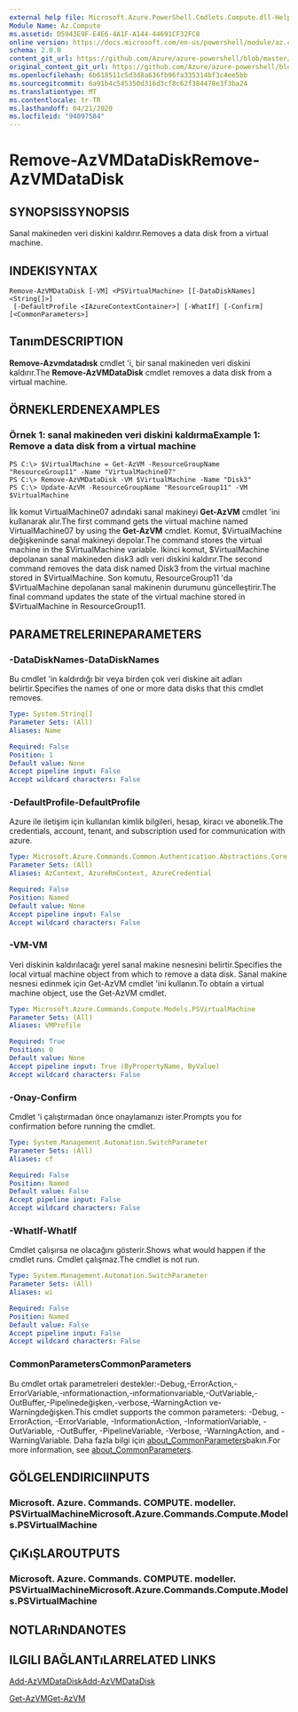 ```yaml
---
external help file: Microsoft.Azure.PowerShell.Cmdlets.Compute.dll-Help.xml
Module Name: Az.Compute
ms.assetid: D5943E9F-E4E6-4A1F-A144-44691CF32FC8
online version: https://docs.microsoft.com/en-us/powershell/module/az.compute/remove-azvmdatadisk
schema: 2.0.0
content_git_url: https://github.com/Azure/azure-powershell/blob/master/src/Compute/Compute/help/Remove-AzVMDataDisk.md
original_content_git_url: https://github.com/Azure/azure-powershell/blob/master/src/Compute/Compute/help/Remove-AzVMDataDisk.md
ms.openlocfilehash: 6b618511c5d3d8a636fb96fa335314bf3c4ee5bb
ms.sourcegitcommit: 6a91b4c545350d316d3cf8c62f384478e3f3ba24
ms.translationtype: MT
ms.contentlocale: tr-TR
ms.lasthandoff: 04/21/2020
ms.locfileid: "94097584"
---
```

# <span data-ttu-id="cf175-101">Remove-AzVMDataDisk</span><span class="sxs-lookup"><span data-stu-id="cf175-101">Remove-AzVMDataDisk</span></span>

## <span data-ttu-id="cf175-102">SYNOPSIS</span><span class="sxs-lookup"><span data-stu-id="cf175-102">SYNOPSIS</span></span>
<span data-ttu-id="cf175-103">Sanal makineden veri diskini kaldırır.</span><span class="sxs-lookup"><span data-stu-id="cf175-103">Removes a data disk from a virtual machine.</span></span>

## <span data-ttu-id="cf175-104">INDEKI</span><span class="sxs-lookup"><span data-stu-id="cf175-104">SYNTAX</span></span>

```
Remove-AzVMDataDisk [-VM] <PSVirtualMachine> [[-DataDiskNames] <String[]>]
 [-DefaultProfile <IAzureContextContainer>] [-WhatIf] [-Confirm] [<CommonParameters>]
```

## <span data-ttu-id="cf175-105">Tanım</span><span class="sxs-lookup"><span data-stu-id="cf175-105">DESCRIPTION</span></span>
<span data-ttu-id="cf175-106">**Remove-Azvmdatadısk** cmdlet 'i, bir sanal makineden veri diskini kaldırır.</span><span class="sxs-lookup"><span data-stu-id="cf175-106">The **Remove-AzVMDataDisk** cmdlet removes a data disk from a virtual machine.</span></span>

## <span data-ttu-id="cf175-107">ÖRNEKLERDEN</span><span class="sxs-lookup"><span data-stu-id="cf175-107">EXAMPLES</span></span>

### <span data-ttu-id="cf175-108">Örnek 1: sanal makineden veri diskini kaldırma</span><span class="sxs-lookup"><span data-stu-id="cf175-108">Example 1: Remove a data disk from a virtual machine</span></span>
```
PS C:\> $VirtualMachine = Get-AzVM -ResourceGroupName "ResourceGroup11" -Name "VirtualMachine07" 
PS C:\> Remove-AzVMDataDisk -VM $VirtualMachine -Name "Disk3"
PS C:\> Update-AzVM -ResourceGroupName "ResourceGroup11" -VM $VirtualMachine
```

<span data-ttu-id="cf175-109">İlk komut VirtualMachine07 adındaki sanal makineyi **Get-AzVM** cmdlet 'ini kullanarak alır.</span><span class="sxs-lookup"><span data-stu-id="cf175-109">The first command gets the virtual machine named VirtualMachine07 by using the **Get-AzVM** cmdlet.</span></span>
<span data-ttu-id="cf175-110">Komut, $VirtualMachine değişkeninde sanal makineyi depolar.</span><span class="sxs-lookup"><span data-stu-id="cf175-110">The command stores the virtual machine in the $VirtualMachine variable.</span></span>
<span data-ttu-id="cf175-111">İkinci komut, $VirtualMachine depolanan sanal makineden disk3 adlı veri diskini kaldırır.</span><span class="sxs-lookup"><span data-stu-id="cf175-111">The second command removes the data disk named Disk3 from the virtual machine stored in $VirtualMachine.</span></span>
<span data-ttu-id="cf175-112">Son komutu, ResourceGroup11 'da $VirtualMachine depolanan sanal makinenin durumunu güncelleştirir.</span><span class="sxs-lookup"><span data-stu-id="cf175-112">The final command updates the state of the virtual machine stored in $VirtualMachine in ResourceGroup11.</span></span>

## <span data-ttu-id="cf175-113">PARAMETRELERINE</span><span class="sxs-lookup"><span data-stu-id="cf175-113">PARAMETERS</span></span>

### <span data-ttu-id="cf175-114">-DataDiskNames</span><span class="sxs-lookup"><span data-stu-id="cf175-114">-DataDiskNames</span></span>
<span data-ttu-id="cf175-115">Bu cmdlet 'in kaldırdığı bir veya birden çok veri diskine ait adları belirtir.</span><span class="sxs-lookup"><span data-stu-id="cf175-115">Specifies the names of one or more data disks that this cmdlet removes.</span></span>

```yaml
Type: System.String[]
Parameter Sets: (All)
Aliases: Name

Required: False
Position: 1
Default value: None
Accept pipeline input: False
Accept wildcard characters: False
```

### <span data-ttu-id="cf175-116">-DefaultProfile</span><span class="sxs-lookup"><span data-stu-id="cf175-116">-DefaultProfile</span></span>
<span data-ttu-id="cf175-117">Azure ile iletişim için kullanılan kimlik bilgileri, hesap, kiracı ve abonelik.</span><span class="sxs-lookup"><span data-stu-id="cf175-117">The credentials, account, tenant, and subscription used for communication with azure.</span></span>

```yaml
Type: Microsoft.Azure.Commands.Common.Authentication.Abstractions.Core.IAzureContextContainer
Parameter Sets: (All)
Aliases: AzContext, AzureRmContext, AzureCredential

Required: False
Position: Named
Default value: None
Accept pipeline input: False
Accept wildcard characters: False
```

### <span data-ttu-id="cf175-118">-VM</span><span class="sxs-lookup"><span data-stu-id="cf175-118">-VM</span></span>
<span data-ttu-id="cf175-119">Veri diskinin kaldırılacağı yerel sanal makine nesnesini belirtir.</span><span class="sxs-lookup"><span data-stu-id="cf175-119">Specifies the local virtual machine object from which to remove a data disk.</span></span>
<span data-ttu-id="cf175-120">Sanal makine nesnesi edinmek için Get-AzVM cmdlet 'ini kullanın.</span><span class="sxs-lookup"><span data-stu-id="cf175-120">To obtain a virtual machine object, use the Get-AzVM cmdlet.</span></span>

```yaml
Type: Microsoft.Azure.Commands.Compute.Models.PSVirtualMachine
Parameter Sets: (All)
Aliases: VMProfile

Required: True
Position: 0
Default value: None
Accept pipeline input: True (ByPropertyName, ByValue)
Accept wildcard characters: False
```

### <span data-ttu-id="cf175-121">-Onay</span><span class="sxs-lookup"><span data-stu-id="cf175-121">-Confirm</span></span>
<span data-ttu-id="cf175-122">Cmdlet 'i çalıştırmadan önce onaylamanızı ister.</span><span class="sxs-lookup"><span data-stu-id="cf175-122">Prompts you for confirmation before running the cmdlet.</span></span>

```yaml
Type: System.Management.Automation.SwitchParameter
Parameter Sets: (All)
Aliases: cf

Required: False
Position: Named
Default value: False
Accept pipeline input: False
Accept wildcard characters: False
```

### <span data-ttu-id="cf175-123">-WhatIf</span><span class="sxs-lookup"><span data-stu-id="cf175-123">-WhatIf</span></span>
<span data-ttu-id="cf175-124">Cmdlet çalışırsa ne olacağını gösterir.</span><span class="sxs-lookup"><span data-stu-id="cf175-124">Shows what would happen if the cmdlet runs.</span></span> <span data-ttu-id="cf175-125">Cmdlet çalışmaz.</span><span class="sxs-lookup"><span data-stu-id="cf175-125">The cmdlet is not run.</span></span>

```yaml
Type: System.Management.Automation.SwitchParameter
Parameter Sets: (All)
Aliases: wi

Required: False
Position: Named
Default value: False
Accept pipeline input: False
Accept wildcard characters: False
```

### <span data-ttu-id="cf175-126">CommonParameters</span><span class="sxs-lookup"><span data-stu-id="cf175-126">CommonParameters</span></span>
<span data-ttu-id="cf175-127">Bu cmdlet ortak parametreleri destekler:-Debug,-ErrorAction,-ErrorVariable,-ınformationaction,-ınformationvariable,-OutVariable,-OutBuffer,-Pipelinedeğişken,-verbose,-WarningAction ve-Warningdeğişken.</span><span class="sxs-lookup"><span data-stu-id="cf175-127">This cmdlet supports the common parameters: -Debug, -ErrorAction, -ErrorVariable, -InformationAction, -InformationVariable, -OutVariable, -OutBuffer, -PipelineVariable, -Verbose, -WarningAction, and -WarningVariable.</span></span> <span data-ttu-id="cf175-128">Daha fazla bilgi için [about_CommonParameters](http://go.microsoft.com/fwlink/?LinkID=113216)bakın.</span><span class="sxs-lookup"><span data-stu-id="cf175-128">For more information, see [about_CommonParameters](http://go.microsoft.com/fwlink/?LinkID=113216).</span></span>

## <span data-ttu-id="cf175-129">GÖLGELENDIRICI</span><span class="sxs-lookup"><span data-stu-id="cf175-129">INPUTS</span></span>

### <span data-ttu-id="cf175-130">Microsoft. Azure. Commands. COMPUTE. modeller. PSVirtualMachine</span><span class="sxs-lookup"><span data-stu-id="cf175-130">Microsoft.Azure.Commands.Compute.Models.PSVirtualMachine</span></span>

## <span data-ttu-id="cf175-131">ÇıKıŞLAR</span><span class="sxs-lookup"><span data-stu-id="cf175-131">OUTPUTS</span></span>

### <span data-ttu-id="cf175-132">Microsoft. Azure. Commands. COMPUTE. modeller. PSVirtualMachine</span><span class="sxs-lookup"><span data-stu-id="cf175-132">Microsoft.Azure.Commands.Compute.Models.PSVirtualMachine</span></span>

## <span data-ttu-id="cf175-133">NOTLARıNDA</span><span class="sxs-lookup"><span data-stu-id="cf175-133">NOTES</span></span>

## <span data-ttu-id="cf175-134">ILGILI BAĞLANTıLAR</span><span class="sxs-lookup"><span data-stu-id="cf175-134">RELATED LINKS</span></span>

[<span data-ttu-id="cf175-135">Add-AzVMDataDisk</span><span class="sxs-lookup"><span data-stu-id="cf175-135">Add-AzVMDataDisk</span></span>](./Add-AzVMDataDisk.md)

[<span data-ttu-id="cf175-136">Get-AzVM</span><span class="sxs-lookup"><span data-stu-id="cf175-136">Get-AzVM</span></span>](./Get-AzVM.md)


